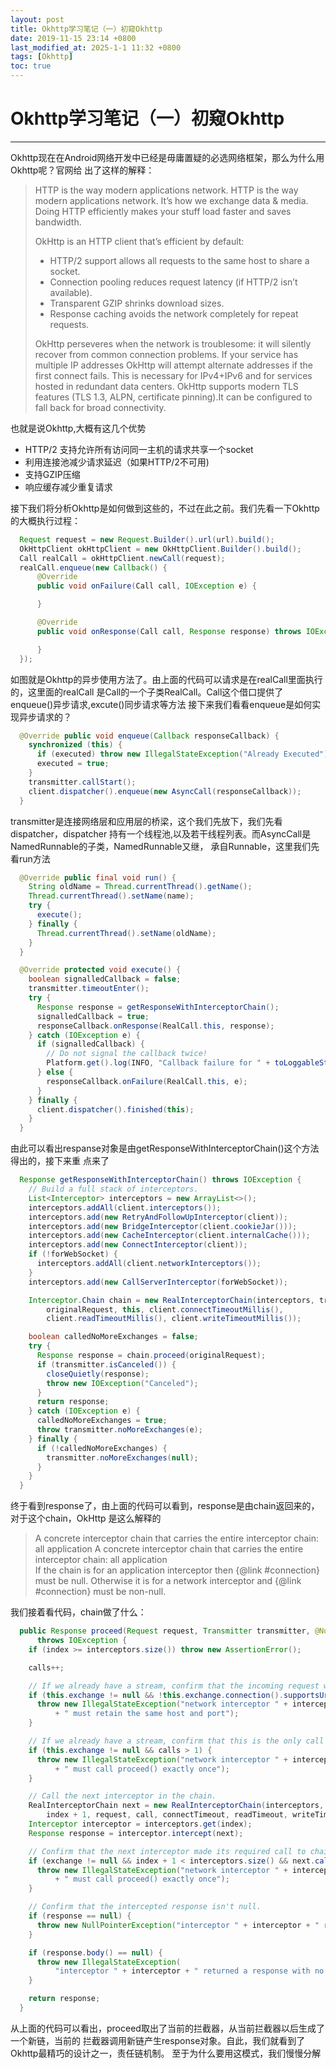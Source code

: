 ```yaml
---
layout: post
title: Okhttp学习笔记（一）初窥Okhttp
date: 2019-11-15 23:14 +0800
last_modified_at: 2025-1-1 11:32 +0800
tags: [Okhttp]
toc: true
---
```

# Okhttp学习笔记（一）初窥Okhttp
___
Okhttp现在在Android网络开发中已经是毋庸置疑的必选网络框架，那么为什么用Okhttp呢？官网给
出了这样的解释：  

> HTTP is the way modern applications network. HTTP is the way modern applications
network. It’s how we exchange data & media. Doing HTTP efficiently makes your
stuff load faster and saves bandwidth.    
>  
> OkHttp is an HTTP client that’s efficient by default:  
>  
> * HTTP/2 support allows all requests to the same host to share a socket.  
> * Connection pooling reduces request latency (if HTTP/2 isn’t available).  
> * Transparent GZIP shrinks download sizes.  
> * Response caching avoids the network completely for repeat requests.  
>  
> OkHttp perseveres when the network is troublesome: it will silently recover from
common connection problems. If your service has multiple IP addresses OkHttp will
attempt alternate addresses if the first connect fails. This is necessary for IPv4+IPv6
and for services hosted in redundant data centers. OkHttp supports modern TLS features
(TLS 1.3, ALPN, certificate pinning).It can be configured to fall back for broad connectivity.  

也就是说Okhttp,大概有这几个优势
* HTTP/2 支持允许所有访问同一主机的请求共享一个socket  
* 利用连接池减少请求延迟（如果HTTP/2不可用)  
* 支持GZIP压缩
* 响应缓存减少重复请求

接下我们将分析Okhttp是如何做到这些的，不过在此之前。我们先看一下Okhttp的大概执行过程：  
```Java
  Request request = new Request.Builder().url(url).build();
  OkHttpClient okHttpClient = new OkHttpClient.Builder().build();
  Call realCall = okHttpClient.newCall(request);
  realCall.enqueue(new Callback() {
      @Override
      public void onFailure(Call call, IOException e) {

      }

      @Override
      public void onResponse(Call call, Response response) throws IOException {

      }
  });
```  
如图就是Okhttp的异步使用方法了。由上面的代码可以请求是在realCall里面执行的，这里面的realCall
是Call的一个子类RealCall。Call这个借口提供了enqueue()异步请求,excute()同步请求等方法
接下来我们看看enqueue是如何实现异步请求的？
```Java
  @Override public void enqueue(Callback responseCallback) {
    synchronized (this) {
      if (executed) throw new IllegalStateException("Already Executed");
      executed = true;
    }
    transmitter.callStart();
    client.dispatcher().enqueue(new AsyncCall(responseCallback));
  }
```  
transmitter是连接网络层和应用层的桥梁，这个我们先放下，我们先看dispatcher，dispatcher
持有一个线程池,以及若干线程列表。而AsyncCall是NamedRunnable的子类，NamedRunnable又继，
承自Runnable，这里我们先看run方法    
```Java
  @Override public final void run() {
    String oldName = Thread.currentThread().getName();
    Thread.currentThread().setName(name);
    try {
      execute();
    } finally {
      Thread.currentThread().setName(oldName);
    }
  }

  @Override protected void execute() {
    boolean signalledCallback = false;
    transmitter.timeoutEnter();
    try {
      Response response = getResponseWithInterceptorChain();
      signalledCallback = true;
      responseCallback.onResponse(RealCall.this, response);
    } catch (IOException e) {
      if (signalledCallback) {
        // Do not signal the callback twice!
        Platform.get().log(INFO, "Callback failure for " + toLoggableString(), e);
      } else {
        responseCallback.onFailure(RealCall.this, e);
      }
    } finally {
      client.dispatcher().finished(this);
    }
  }

```
由此可以看出respanse对象是由getResponseWithInterceptorChain()这个方法得出的，接下来重
点来了
```Java
  Response getResponseWithInterceptorChain() throws IOException {
    // Build a full stack of interceptors.
    List<Interceptor> interceptors = new ArrayList<>();
    interceptors.addAll(client.interceptors());
    interceptors.add(new RetryAndFollowUpInterceptor(client));
    interceptors.add(new BridgeInterceptor(client.cookieJar()));
    interceptors.add(new CacheInterceptor(client.internalCache()));
    interceptors.add(new ConnectInterceptor(client));
    if (!forWebSocket) {
      interceptors.addAll(client.networkInterceptors());
    }
    interceptors.add(new CallServerInterceptor(forWebSocket));

    Interceptor.Chain chain = new RealInterceptorChain(interceptors, transmitter, null, 0,
        originalRequest, this, client.connectTimeoutMillis(),
        client.readTimeoutMillis(), client.writeTimeoutMillis());

    boolean calledNoMoreExchanges = false;
    try {
      Response response = chain.proceed(originalRequest);
      if (transmitter.isCanceled()) {
        closeQuietly(response);
        throw new IOException("Canceled");
      }
      return response;
    } catch (IOException e) {
      calledNoMoreExchanges = true;
      throw transmitter.noMoreExchanges(e);
    } finally {
      if (!calledNoMoreExchanges) {
        transmitter.noMoreExchanges(null);
      }
    }
  }
```  
终于看到response了，由上面的代码可以看到，response是由chain返回来的，对于这个chain，OkHttp
是这么解释的
> A concrete interceptor chain that carries the entire interceptor chain: all application
A concrete interceptor chain that carries the entire interceptor chain: all application  
> If the chain is for an application interceptor then {@link #connection} must be null.
Otherwise it is for a network interceptor and {@link #connection} must be non-null.  

我们接着看代码，chain做了什么：
```Java
  public Response proceed(Request request, Transmitter transmitter, @Nullable Exchange exchange)
      throws IOException {
    if (index >= interceptors.size()) throw new AssertionError();

    calls++;

    // If we already have a stream, confirm that the incoming request will use it.
    if (this.exchange != null && !this.exchange.connection().supportsUrl(request.url())) {
      throw new IllegalStateException("network interceptor " + interceptors.get(index - 1)
          + " must retain the same host and port");
    }

    // If we already have a stream, confirm that this is the only call to chain.proceed().
    if (this.exchange != null && calls > 1) {
      throw new IllegalStateException("network interceptor " + interceptors.get(index - 1)
          + " must call proceed() exactly once");
    }

    // Call the next interceptor in the chain.
    RealInterceptorChain next = new RealInterceptorChain(interceptors, transmitter, exchange,
        index + 1, request, call, connectTimeout, readTimeout, writeTimeout);
    Interceptor interceptor = interceptors.get(index);
    Response response = interceptor.intercept(next);

    // Confirm that the next interceptor made its required call to chain.proceed().
    if (exchange != null && index + 1 < interceptors.size() && next.calls != 1) {
      throw new IllegalStateException("network interceptor " + interceptor
          + " must call proceed() exactly once");
    }

    // Confirm that the intercepted response isn't null.
    if (response == null) {
      throw new NullPointerException("interceptor " + interceptor + " returned null");
    }

    if (response.body() == null) {
      throw new IllegalStateException(
          "interceptor " + interceptor + " returned a response with no body");
    }

    return response;
  }
```  
从上面的代码可以看出，proceed取出了当前的拦截器，从当前拦截器以后生成了一个新链，当前的
拦截器调用新链产生response对象。自此，我们就看到了Okhttp最精巧的设计之一，责任链机制。
至于为什么要用这模式，我们慢慢分解
